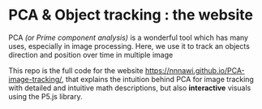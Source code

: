 # PCA & Object tracking : the website

PCA *(or Prime component analysis)* is a wonderful tool which has many uses, especially in image processing.
Here, we use it to track an objects direction and position over time in multiple image

This repo is the full code for the website https://nnnawi.github.io/PCA-image-tracking/, that explains the intuition behind PCA for image tracking with detailed and intuitive math descriptions,
but also **interactive** visuals using the P5.js library.




